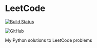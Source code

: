 # LeetCode

[![Build Status](https://travis-ci.org/rajshrivastava/LeetCode.svg?branch=master)](https://travis-ci.org/rajshrivastava/LeetCode)

![GitHub](https://img.shields.io/github/license/rajshrivastava/LeetCode)

My Python solutions to LeetCode problems
